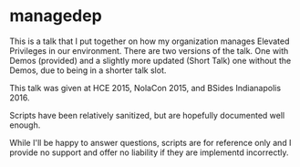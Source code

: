 # managedep

This is a talk that I put together on how my organization manages Elevated Privileges in our environment. There are two versions of the talk. One with Demos (provided) and a slightly more updated (Short Talk) one without the Demos, due to being in a shorter talk slot. 

This talk was given at HCE 2015, NolaCon 2015, and BSides Indianapolis 2016. 

Scripts have been relatively sanitized, but are hopefully documented well enough. 

While I'll be happy to answer questions, scripts are for reference only and I provide no support and offer no liability if they are implementd incorrectly. 
